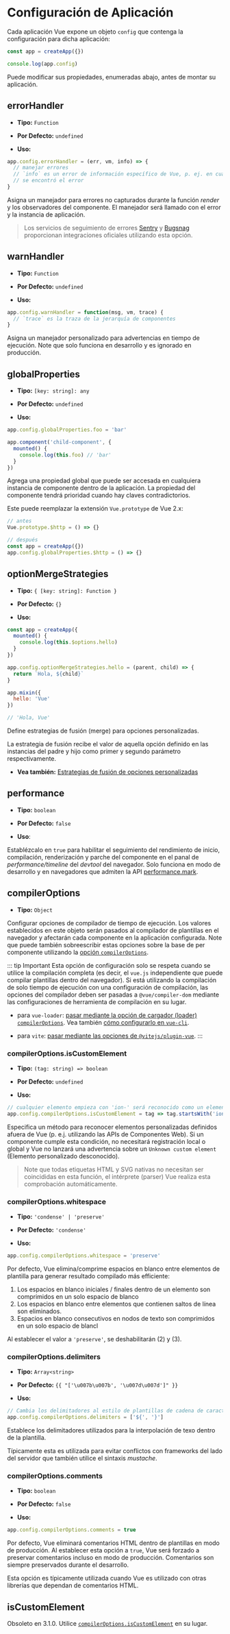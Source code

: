 # Configuración de Aplicación 

Cada aplicación Vue expone un objeto `config` que contenga la configuración para dicha aplicación:

```js
const app = createApp({})

console.log(app.config)
```

Puede modificar sus propiedades, enumeradas abajo, antes de montar su aplicación.

## errorHandler

- **Tipo:** `Function`

- **Por Defecto:** `undefined`

- **Uso:**

```js
app.config.errorHandler = (err, vm, info) => {
  // manejar errores
  // `info` es un error de información específico de Vue, p. ej. en cual hook de ciclo de vida
  // se encontró el error
}
```

Asigna un manejador para errores no capturados durante la función _render_ y los observadores del componente. El manejador será llamado con el error y la instancia de aplicación.

> Los servicios de seguimiento de errores [Sentry](https://sentry.io/for/vue/) y [Bugsnag](https://docs.bugsnag.com/platforms/browsers/vue/) proporcionan integraciones oficiales utilizando esta opción.

## warnHandler

- **Tipo:** `Function`

- **Por Defecto:** `undefined`

- **Uso:**

```js
app.config.warnHandler = function(msg, vm, trace) {
  // `trace` es la traza de la jerarquía de componentes
}
```

Asigna un manejador personalizado para advertencias en tiempo de ejecución. Note que solo funciona en desarrollo y es ignorado en producción.

## globalProperties

- **Tipo:** `[key: string]: any`

- **Por Defecto:** `undefined`

- **Uso:**

```js
app.config.globalProperties.foo = 'bar'

app.component('child-component', {
  mounted() {
    console.log(this.foo) // 'bar'
  }
})
```

Agrega una propiedad global que puede ser accesada en cualquiera instancia de componente dentro de la aplicación. La propiedad del componente tendrá prioridad cuando hay claves contradictorios.

Este puede reemplazar la extensión `Vue.prototype` de Vue 2.x:

```js
// antes
Vue.prototype.$http = () => {}

// después
const app = createApp({})
app.config.globalProperties.$http = () => {}
```

## optionMergeStrategies

- **Tipo:** `{ [key: string]: Function }`

- **Por Defecto:** `{}`

- **Uso:**

```js
const app = createApp({
  mounted() {
    console.log(this.$options.hello)
  }
})

app.config.optionMergeStrategies.hello = (parent, child) => {
  return `Hola, ${child}`
}

app.mixin({
  hello: 'Vue'
})

// 'Hola, Vue'
```

Define estrategias de fusión (merge) para opciones personalizadas.

La estrategia de fusión recibe el valor de aquella opción definido en las instancias del padre y hijo como primer y segundo parámetro respectivamente.

- **Vea también:** [Estrategias de fusión de opciones personalizadas](../guide/mixins.html#custom-option-merge-strategies)

## performance

- **Tipo:** `boolean`

- **Por Defecto:** `false`

- **Uso**:

Establézcalo en `true` para habilitar el seguimiento del rendimiento de inicio, compilación, renderización y parche del componente en el panal de _performance/timeline_ del _devtool_ del navegador. Solo funciona en modo de desarrollo y en navegadores que admiten la API [performance.mark](https://developer.mozilla.org/en-US/docs/Web/API/Performance/mark).


## compilerOptions <Badge text="3.1+" />

- **Tipo:** `Object`

Configurar opciones de compilador de tiempo de ejecución. Los valores establecidos en este objeto serán pasados al compilador de plantillas en el navegador y afectarán cada componente en la aplicación configurada. Note que puede también sobreescribir estas opciones sobre la base de per componente utilizando la [opción `compilerOptions`](/api/options-misc.html#compileroptions).

::: tip Important
Esta opción de configuración solo se respeta cuando se utilice la compilación completa (es decir, el `vue.js` independiente que puede compilar plantillas dentro del navegador). Si está utilizando la compilación de solo tiempo de ejecución con una configuración de compilación, las opciones del compilador deben ser pasadas a `@vue/compiler-dom` mediante las configuraciones de herramienta de compilación en su lugar.

- para `vue-loader`: [pasar mediante la opción de cargador (loader) `compilerOptions`](https://vue-loader.vuejs.org/options.html#compileroptions). Vea también [cómo configurarlo en `vue-cli`](https://cli.vuejs.org/guide/webpack.html#modifying-options-of-a-loader).

- para `vite`: [pasar mediante las opciones de `@vitejs/plugin-vue`](https://github.com/vitejs/vite/tree/main/packages/plugin-vue#example-for-passing-options-to-vuecompiler-dom).
:::

### compilerOptions.isCustomElement

- **Tipo:** `(tag: string) => boolean`

- **Por Defecto:** `undefined`

- **Uso:**

```js
// cualquier elemento empieza con 'ion-' será reconocido como un elemento personalizado
app.config.compilerOptions.isCustomElement = tag => tag.startsWith('ion-')
```

Especifica un método para reconocer elementos personalizadas definidos afuera de Vue (p. e.j. utilizando las APIs de Componentes Web). Si un componente cumple esta condición, no necesitará registración local o global y Vue no lanzará una advertencia sobre un `Unknown custom element` (Elemento personalizado desconocido).

> Note que todas etiquetas HTML y SVG nativas no necesitan ser coincididas en esta función, el intérprete (parser) Vue realiza esta comprobación automáticamente.

### compilerOptions.whitespace

- **Tipo:** `'condense' | 'preserve'`

- **Por Defecto:** `'condense'`

- **Uso:**

```js
app.config.compilerOptions.whitespace = 'preserve'
```

Por defecto, Vue elimina/comprime espacios en blanco entre elementos de plantilla para generar resultado compilado más efficiente:

1. Los espacios en blanco iniciales / finales dentro de un elemento son comprimidos en un solo espacio de blanco
2. Los espacios en blanco entre elementos que contienen saltos de línea son eliminados.
3. Espacios en blanco consecutivos en nodos de texto son comprimidos en un solo espacio de blancl

Al establecer el valor a `'preserve'`, se deshabilitarán (2) y (3).

### compilerOptions.delimiters

- **Tipo:** `Array<string>`

- **Por Defecto:** `{{ "['\u007b\u007b', '\u007d\u007d']" }}`

- **Uso:**

```js
// Cambia los delimitadores al estilo de plantillas de cadena de caracteres de ES6
app.config.compilerOptions.delimiters = ['${', '}']    
```

Establece los delimitadores utilizados para la interpolación de texo dentro de la plantilla.

Típicamente esta es utilizada para evitar conflictos con frameworks del lado del servidor que también utilice el sintaxis _mustache_.

### compilerOptions.comments

- **Tipo:** `boolean`

- **Por Defecto:** `false`

- **Uso:**

```js
app.config.compilerOptions.comments = true
```

Por defecto, Vue eliminará comentarios HTML dentro de plantillas en modo de producción. Al establecer esta opción a `true`, Vue será forzado a preservar comentarios incluso en modo de producción. Comentarios son siempre preservados durante el desarrollo.

Esta opción es típicamente utilizada cuando Vue es utilizado con otras librerías que dependan de comentarios HTML.

## isCustomElement <Badge text="deprecated" type="warning"/>

Obsoleto en 3.1.0. Utilice [`compilerOptions.isCustomElement`](#compileroptions-iscustomelement) en su lugar.
